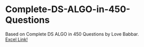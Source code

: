 # Complete-DS-ALGO-in-450-Questions
Based on Complete DS ALGO in 450 Questions by Love Babbar.
<br>
<a href="[http://google.com/](https://drive.google.com/file/d/1FMdN_OCfOI0iAeDlqswCiC2DZzD4nPsb/view)" target="_blank">Excel Link!</a>
